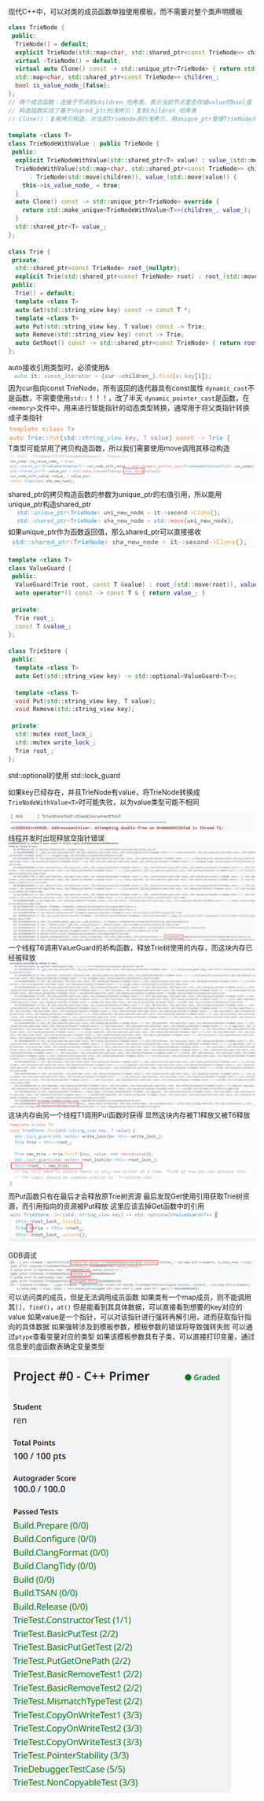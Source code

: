 现代C++中，可以对类的成员函数单独使用模板，而不需要对整个类声明模板
```cpp
class TrieNode {
 public:
  TrieNode() = default;
  explicit TrieNode(std::map<char, std::shared_ptr<const TrieNode>> children) : children_(std::move(children)) {}
  virtual ~TrieNode() = default;
  virtual auto Clone() const -> std::unique_ptr<TrieNode> { return std::make_unique<TrieNode>(children_); }
  std::map<char, std::shared_ptr<const TrieNode>> children_;
  bool is_value_node_{false};
};
// 两个成员函数：连接子节点的children_哈希表，表示当前节点是否存储value的bool值
// 构造函数实现了基于shared_ptr的浅拷贝：复制children_哈希表
// Clone()：复用拷贝构造，对当前TrieNode进行浅拷贝，用unique_ptr管理TrieNode对象

template <class T>
class TrieNodeWithValue : public TrieNode {
 public:
  explicit TrieNodeWithValue(std::shared_ptr<T> value) : value_(std::move(value)) { this->is_value_node_ = true; }
  TrieNodeWithValue(std::map<char, std::shared_ptr<const TrieNode>> children, std::shared_ptr<T> value)
      : TrieNode(std::move(children)), value_(std::move(value)) {
    this->is_value_node_ = true;
  }
  auto Clone() const -> std::unique_ptr<TrieNode> override {
    return std::make_unique<TrieNodeWithValue<T>>(children_, value_);
  }
  std::shared_ptr<T> value_;
};

class Trie {
 private:
  std::shared_ptr<const TrieNode> root_{nullptr};
  explicit Trie(std::shared_ptr<const TrieNode> root) : root_(std::move(root)) {}
 public:
  Trie() = default;
  template <class T>
  auto Get(std::string_view key) const -> const T *;
  template <class T>
  auto Put(std::string_view key, T value) const -> Trie;
  auto Remove(std::string_view key) const -> Trie;
  auto GetRoot() const -> std::shared_ptr<const TrieNode> { return root_; }
};

```
auto接收引用类型时，必须使用&
![image.png](https://raw.githubusercontent.com/ren77281/pigco-image/main/img/202406091102317.png)
因为cur指向const TrieNode，所有返回的迭代器具有const属性
`dynamic_cast`不是函数，不需要使用`std::`！！！，改了半天
`dynamic_pointer_cast`是函数，在`<memory>`文件中，用来进行智能指针的动态类型转换，通常用于将父类指针转换成子类指针
![image.png](https://raw.githubusercontent.com/ren77281/pigco-image/main/img/202406101437642.png)
T类型可能禁用了拷贝构造函数，所以我们需要使用move调用其移动构造
![image.png](https://raw.githubusercontent.com/ren77281/pigco-image/main/img/202406101438206.png)
shared_ptr的拷贝构造函数的参数为unique_ptr的右值引用，所以能用unique_ptr构造shared_ptr
![image.png](https://raw.githubusercontent.com/ren77281/pigco-image/main/img/202406110723929.png)
如果unique_ptr作为函数返回值，那么shared_ptr可以直接接收
![image.png](https://raw.githubusercontent.com/ren77281/pigco-image/main/img/202406110930609.png)

```cpp
template <class T>
class ValueGuard {
 public:
  ValueGuard(Trie root, const T &value) : root_(std::move(root)), value_(value) {}
  auto operator*() const -> const T & { return value_; }

 private:
  Trie root_;
  const T &value_;
};

class TrieStore {
 public:
  template <class T>
  auto Get(std::string_view key) -> std::optional<ValueGuard<T>>;

  template <class T>
  void Put(std::string_view key, T value);
  void Remove(std::string_view key);

 private:
  std::mutex root_lock_;
  std::mutex write_lock_;
  Trie root_;
};
```
std::optional的使用
std::lock_guard

如果key已经存在，并且TrieNode有value，将TrieNode转换成`TrieNodeWithValue<T>`时可能失败，以为value类型可能不相同

![image.png](https://raw.githubusercontent.com/ren77281/pigco-image/main/img/202406201114137.png)
线程并发时出现释放空指针错误
![image.png](https://raw.githubusercontent.com/ren77281/pigco-image/main/img/202406201115969.png)
一个线程T6调用ValueGuard的析构函数，释放Trie树使用的内存，而这块内存已经被释放
![image.png](https://raw.githubusercontent.com/ren77281/pigco-image/main/img/202406201116846.png)
这块内存由另一个线程T1调用Put函数时获得
显然这块内存被T1释放又被T6释放
![image.png](https://raw.githubusercontent.com/ren77281/pigco-image/main/img/202406201119863.png)
而Put函数只有在最后才会释放原Trie树资源
最后发现Get使用引用获取Trie树资源，而引用指向的资源被Put释放
这里应该去掉Get函数中的引用
![image.png](https://raw.githubusercontent.com/ren77281/pigco-image/main/img/202406201121149.png)


GDB调试
![image.png](https://raw.githubusercontent.com/ren77281/pigco-image/main/img/202406201558960.png)
可以访问类的成员，但是无法调用成员函数
如果类有一个map成员，则不能调用其`[]`，`find()`，`at()`
但是能看到其具体数据，可以直接看到想要的key对应的value
如果value是一个指针，可以对该指针进行强转再解引用，进而获取指针指向的具体数据
如果强转涉及到模板参数，模板参数的错误将导致强转失败
可以通过`ptype`查看变量对应的类型
如果该模板参数具有子类，可以直接打印变量，通过信息里的虚函数表确定变量类型

![image.png](https://raw.githubusercontent.com/ren77281/pigco-image/main/img/202406221619686.png)